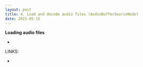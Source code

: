 ```yaml
---
layout: post
title: 4. Load and decode audio files (AudioBufferSourceNode)
date: 2015-05-15
---
```

**Loading audio files**

-


LINKS:

- 
